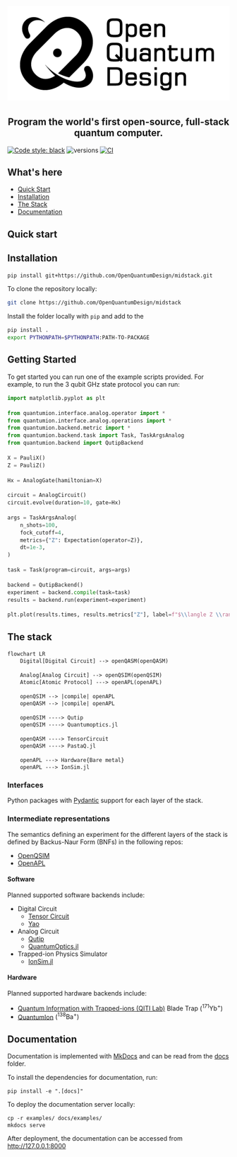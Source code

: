 # ![Open Quantum Design](docs/img/oqd-logo-text.png)


<h2 align="center">
    Program the world's first open-source, full-stack quantum computer.
</h2>


[![Code style: black](https://img.shields.io/badge/code%20style-black-000000.svg)](https://github.com/ambv/black)
![versions](https://img.shields.io/badge/python-3.8%20%7C%203.9%20%7C%203.10-blue)
[![CI](https://github.com/OpenQuantumDesign/midstack/actions/workflows/CI.yml/badge.svg)](https://github.com/OpenQuantumDesign/midstack/actions/workflows/CI.yml)

## What's here
- [Quick Start](#quickstart) <br/>
- [Installation](#installation) <br/>
- [The Stack](#stack) <br/>
- [Documentation](#documentation) <br/>

## Quick start


## Installation <a name="installation"></a>
```bash
pip install git+https://github.com/OpenQuantumDesign/midstack.git
```

To clone the repository locally:
```bash
git clone https://github.com/OpenQuantumDesign/midstack
```
Install the folder locally with `pip` and add to the 
```bash
pip install .
export PYTHONPATH=$PYTHONPATH:PATH-TO-PACKAGE
```

## Getting Started <a name="Getting Started"></a>

To get started you can run one of the example scripts provided. For example, to run the 3 qubit GHz state protocol you can run:

```python
import matplotlib.pyplot as plt

from quantumion.interface.analog.operator import *
from quantumion.interface.analog.operations import *
from quantumion.backend.metric import *
from quantumion.backend.task import Task, TaskArgsAnalog
from quantumion.backend import QutipBackend

X = PauliX()
Z = PauliZ()

Hx = AnalogGate(hamiltonian=X)

circuit = AnalogCircuit()
circuit.evolve(duration=10, gate=Hx)

args = TaskArgsAnalog(
    n_shots=100,
    fock_cutoff=4,
    metrics={"Z": Expectation(operator=Z)},
    dt=1e-3,
)

task = Task(program=circuit, args=args)

backend = QutipBackend()
experiment = backend.compile(task=task)
results = backend.run(experiment=experiment)

plt.plot(results.times, results.metrics["Z"], label=f"$\\langle Z \\rangle$")
```


## The stack <a name="stack"></a>
```mermaid
flowchart LR
    Digital[Digital Circuit] --> openQASM(openQASM) 
    
    Analog[Analog Circuit] --> openQSIM(openQSIM)
    Atomic[Atomic Protocol] ---> openAPL(openAPL)
  
    openQSIM --> |compile| openAPL
    openQASM --> |compile| openAPL

    openQSIM ----> Qutip
    openQSIM ----> Quantumoptics.jl

    openQASM ----> TensorCircuit
    openQASM ----> PastaQ.jl
    
    openAPL ---> Hardware{Bare metal}
    openAPL ---> IonSim.jl
```


### Interfaces <a name="frontends"></a>
Python packages with [Pydantic](https://docs.pydantic.dev/latest/) support for each layer of the stack.

### Intermediate representations <a name="intermediate-representations"></a>
The semantics defining an experiment for the different layers of the stack is defined by Backus-Naur Form (BNFs) in the following repos:
- [OpenQSIM](https://github.com/OpenQuantumDesign/openqsim)
- [OpenAPL](https://github.com/OpenQuantumDesign/openapl)

#### Software <a name="software"></a>
Planned supported software backends include:
- Digital Circuit
  - [Tensor Circuit](https://github.com/tencent-quantum-lab/tensorcircuit)
  - [Yao](https://yaoquantum.org/)
- Analog Circuit
  - [Qutip](https://qutip.org/)
  - [QuantumOptics.jl](https://docs.qojulia.org/search/?q=calcium)
- Trapped-ion Physics Simulator
  - [IonSim.jl](https://www.ionsim.org/)

#### Hardware <a name="hardware"></a>
Planned supported hardware backends include:
- [Quantum Information with Trapped-ions (QITI Lab)](https://qiti.iqc.uwaterloo.ca/publications/) Blade Trap $\left( ^{171}\mathrm{Yb}^+ \right)$
- [QuantumIon](https://tqt.uwaterloo.ca/project-details/quantumion-an-open-access-quantum-computing-platform/) $\left( ^{138}\mathrm{Ba}^+ \right)$


## Documentation <a name="documentation"></a>

Documentation is implemented with [MkDocs](https://www.mkdocs.org/) and can be read from the [docs](https://github.com/OpenQuantumDesign/quantumion/tree/main/docs) folder.

To install the dependencies for documentation, run:
```
pip install -e ".[docs]"
```
To deploy the documentation server locally:
```
cp -r examples/ docs/examples/
mkdocs serve
```
After deployment, the documentation can be accessed from http://127.0.0.1:8000


